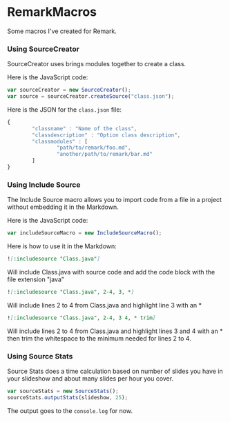 # RemarkMacros
Some macros I've created for Remark.

### Using SourceCreator

SourceCreator uses brings modules together to create a class.

Here is the JavaScript code:

```javascript
var sourceCreator = new SourceCreator();
var source = sourceCreator.createSource("class.json");
```

Here is the JSON for the `class.json` file:

```javascript
{
        "classname" : "Name of the class",
        "classdescription" : "Option class description",
        "classmodules" : [
                "path/to/remark/foo.md",
                "another/path/to/remark/bar.md"
        ]
}
```

### Using Include Source

The Include Source macro allows you to import code from a file in a project without embedding it in the Markdown.

Here is the JavaScript code:

```javascript
var includeSourceMacro = new IncludeSourceMacro();
```

Here is how to use it in the Markdown:

```markdown
![:includesource "Class.java"]
```

Will include Class.java with source code and add the code block with the file extension "java"

```markdown
![:includesource "Class.java", 2-4, 3, *]
```

Will include lines 2 to 4 from Class.java and highlight line 3 with an *

```markdown
![:includesource "Class.java", 2-4, 3 4, * trim]
```

Will include lines 2 to 4 from Class.java and highlight lines 3 and 4 with an * then trim the whitespace to the minimum needed for lines 2 to 4.

### Using Source Stats

Source Stats does a time calculation based on number of slides you have in your slideshow and about many slides per hour you cover.

```javascript
var sourceStats = new SourceStats();
sourceStats.outputStats(slideshow, 25);
```

The output goes to the `console.log` for now.